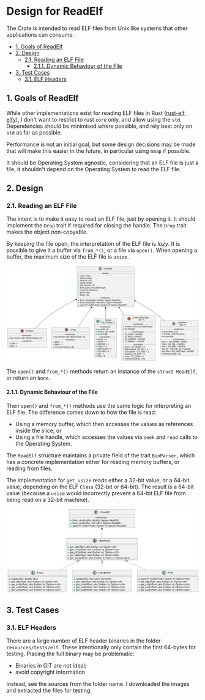 # Design for ReadElf <!-- omit in toc -->

The Crate is intended to read ELF files from Unix like systems that other
applications can consume.

- [1. Goals of ReadElf](#1-goals-of-readelf)
- [2. Design](#2-design)
  - [2.1. Reading an ELF File](#21-reading-an-elf-file)
    - [2.1.1. Dynamic Behaviour of the File](#211-dynamic-behaviour-of-the-file)
- [3. Test Cases](#3-test-cases)
  - [3.1. ELF Headers](#31-elf-headers)

## 1. Goals of ReadElf

While other implementations exist for reading ELF files in Rust
([rust-elf](https://github.com/cole14/rust-elf),
[elfy](https://github.com/JerTH/elfy)), I don't want to restrict to rust `core`
only, and allow using the `std`. Dependencies should be minimised where
possible, and rely best only on `std` as far as possible.

Performance is not an initial goal, but some design decisions may be made that
will make this easier in the future, in particular using `mmap` if possible.

It should be Operating System agnostic, considering that an ELF file is just a
file, it shouldn't depend on the Operating System to read the ELF file.

## 2. Design

### 2.1. Reading an ELF File

The intent is to make it easy to read an ELF file, just by opening it. It should
implement the `Drop` trait if required for closing the handle. The `Drop` trait
makes the object non-copyable.

By keeping the file open, the interpretation of the ELF file is _lazy_. It is
possible to give it a buffer via `from_*()`, or a file via `open()`. When
opening a buffer, the maximum size of the ELF file is `usize`.

![](./assets/readelf/readelf.svg)

The `open()` and `from_*()` methods return an instance of the `struct ReadElf`,
or return an `None`.

#### 2.1.1. Dynamic Behaviour of the File

Then `open()` and `from_*()` methods use the same logic for interpreting an ELF
file. The difference comes down to how the file is read:

- Using a memory buffer, which then accesses the values as references inside the
  slice; or
- Using a file handle, which accesses the values via `seek` and `read` calls to
  the Operating System.

The `ReadElf` structure maintains a private field of the trait `BinParser`,
which has a concrete implementation either for reading memory buffers, or
reading from files.

The implementation for `get_usize` reads either a 32-bit value, or a 64-bit
value, depending on the ELF `Class` (32-bit or 64-bit). The result is a 64-bit
value (because a `usize` would incorrectly prevent a 64-bit ELF file from being
read on a 32-bit machine).

![](./assets/readelf-buff/readelf_buffer.svg)

## 3. Test Cases

### 3.1. ELF Headers

There are a large number of ELF header binaries in the folder
`resources/tests/elf`. These intentionally only contain the first 64-bytes for
testing. Placing the full binary may be problematic:

- Binaries in GIT are not ideal;
- avoid copyright information

Instead, see the sources from the folder name. I downloaded the images and
extracted the files for testing.

